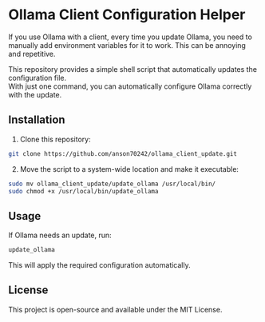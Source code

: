 # Ollama Client Configuration Helper  

If you use Ollama with a client, every time you update Ollama, you need to manually add environment variables for it to work. This can be annoying and repetitive.  

This repository provides a simple shell script that automatically updates the configuration file.  
With just one command, you can automatically configure Ollama correctly with the update.

## Installation  
1. Clone this repository:  
```sh
git clone https://github.com/anson70242/ollama_client_update.git
```
2. Move the script to a system-wide location and make it executable:
```sh
sudo mv ollama_client_update/update_ollama /usr/local/bin/
sudo chmod +x /usr/local/bin/update_ollama
```

## Usage
If Ollama needs an update, run:
```sh
update_ollama
```
This will apply the required configuration automatically.

## License
This project is open-source and available under the MIT License.
